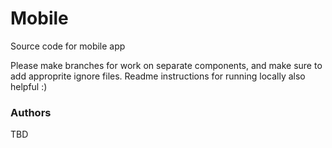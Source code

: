 # Mobile
Source code for mobile app

Please make branches for work on separate components, and make sure to add approprite ignore files. Readme instructions for running locally also helpful :)



### Authors
TBD
